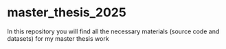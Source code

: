 # master_thesis_2025
In this repository you will find all the necessary materials (source code and datasets) for my master thesis work
